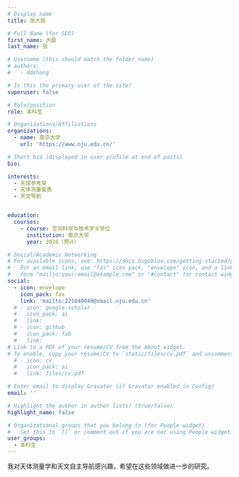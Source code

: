 ```yaml
---
# Display name
title: 张大鼎

# Full Name (for SEO)
first_name: 大鼎
last_name: 张

# Username (this should match the folder name)
# authors:
#   - ddzhang

# Is this the primary user of the site?
superuser: false

# Role/position
role: 本科生

# Organizations/Affiliations
organizations:
  - name: 南京大学
    url: 'https://www.nju.edu.cn/'

# Short bio (displayed in user profile at end of posts)
bio: 

interests:
  - 天球参考架
  - 天体测量星表
  - 天文导航


education:
  courses:
    - course: 空间科学与技术学士学位
      institution: 南京大学
      year: 2026（预计）

# Social/Academic Networking
# For available icons, see: https://docs.hugoblox.com/getting-started/page-builder/#icons
#   For an email link, use "fas" icon pack, "envelope" icon, and a link in the
#   form "mailto:your-email@example.com" or "#contact" for contact widget.
social:
  - icon: envelope
    icon_pack: fas
    link: 'mailto:221840040@smail.nju.edu.cn'
  # - icon: google-scholar
  #   icon_pack: ai
  #   link: 
  # - icon: github
  #   icon_pack: fab
  #   link: 
# Link to a PDF of your resume/CV from the About widget.
# To enable, copy your resume/CV to `static/files/cv.pdf` and uncomment the lines below.
  # - icon: cv
  #   icon_pack: ai
  #   link: files/cv.pdf

# Enter email to display Gravatar (if Gravatar enabled in Config)
email: ''

# Highlight the author in author lists? (true/false)
highlight_name: false

# Organizational groups that you belong to (for People widget)
#   Set this to `[]` or comment out if you are not using People widget.
user_groups:
  - 本科生
--- 
```


我对天体测量学和天文自主导航感兴趣，希望在这些领域做进一步的研究。
